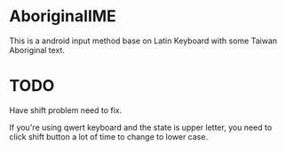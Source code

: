 # AboriginalIME

This is a android input method base on Latin Keyboard with some Taiwan Aboriginal text.


# TODO

Have shift problem need to fix.

If you're using qwert keyboard and the state is upper letter, you need to click shift button a lot of time to change to lower case. 
